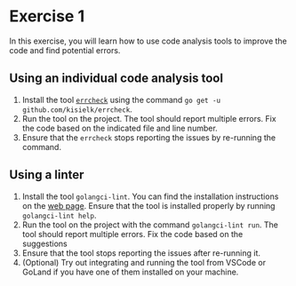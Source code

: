 # Exercise 1

In this exercise, you will learn how to use code analysis tools to improve the code and find potential errors.

## Using an individual code analysis tool

1. Install the tool [`errcheck`](github.com/kisielk/errcheck
) using the command `go get -u github.com/kisielk/errcheck`.
2. Run the tool on the project. The tool should report multiple errors. Fix the code based on the indicated file and line number.
3. Ensure that the `errcheck` stops reporting the issues by re-running the command.

## Using a linter

1. Install the tool `golangci-lint`. You can find the installation instructions on the [web page](https://github.com/golangci/golangci-lint#install). Ensure that the tool is installed properly by running `golangci-lint help`.
2. Run the tool on the project with the command `golangci-lint run`. The tool should report multiple errors. Fix the code based on the suggestions
3. Ensure that the tool stops reporting the issues after re-running it.
4. (Optional) Try out integrating and running the tool from VSCode or GoLand if you have one of them installed on your machine.



